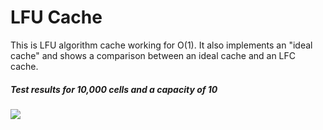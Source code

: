 # LFU Cache
This is LFU algorithm cache working for O(1). 
It also implements an "ideal cache" and shows a comparison between an ideal cache and an LFC cache.
##### Test results for 10,000 cells and a capacity of 10
![](https://sun9-4.userapi.com/impg/iz3rBCGBH1-BkH-FGxssiuIZIyntTSFyLEU0Tg/p62szQskIZo.jpg?size=618x133&quality=96&sign=3125bcf7d4331673a4a5fae127c1ff0d&type=album)
